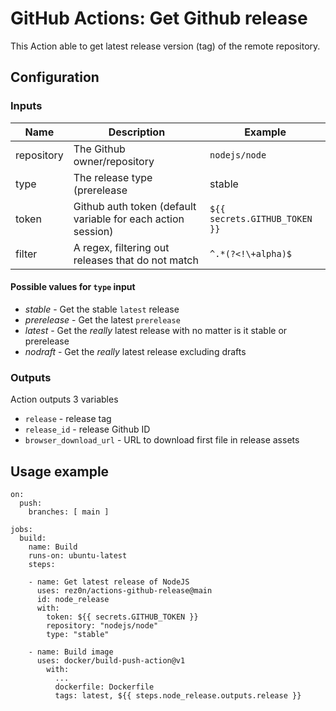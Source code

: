 # GitHub Actions: Get Github release
This Action able to get latest release version (tag) of the remote repository.

## Configuration

### Inputs

Name | Description | Example
--- | --- | ---
repository | The Github owner/repository | `nodejs/node`
type | The release type (prerelease | stable | latest | nodraft) | `stable`
token | Github auth token (default variable for each action session) | `${{ secrets.GITHUB_TOKEN }}`
filter | A regex, filtering out releases that do not match | `^.*(?<!\+alpha)$`

#### Possible values for `type` input
* *stable* - Get the stable `latest` release
* *prerelease* - Get the latest `prerelease`
* *latest* - Get the *really* latest release with no matter is it stable or prerelease
* *nodraft* - Get the *really* latest release excluding drafts

### Outputs
Action outputs 3 variables
- `release` - release tag
- `release_id` - release Github ID
- `browser_download_url` - URL to download first file in release assets

## Usage example

```
on:
  push:
    branches: [ main ]

jobs:
  build:
    name: Build
    runs-on: ubuntu-latest
    steps:

    - name: Get latest release of NodeJS
      uses: rez0n/actions-github-release@main
      id: node_release
      with:
        token: ${{ secrets.GITHUB_TOKEN }}
        repository: "nodejs/node"
        type: "stable"

    - name: Build image
      uses: docker/build-push-action@v1
        with:
          ...
          dockerfile: Dockerfile
          tags: latest, ${{ steps.node_release.outputs.release }}
```
